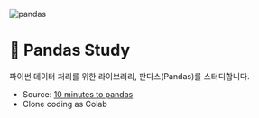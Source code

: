 ![pandas](https://pandas.pydata.org/static/img/pandas_secondary.svg)

# 🐼 Pandas Study
파이썬 데이터 처리를 위한 라이브러리, 판다스(Pandas)를 스터디합니다.
* Source: [10 minutes to pandas](https://pandas.pydata.org/pandas-docs/stable/user_guide/10min.html#minutes-to-pandas)
* Clone coding as Colab
